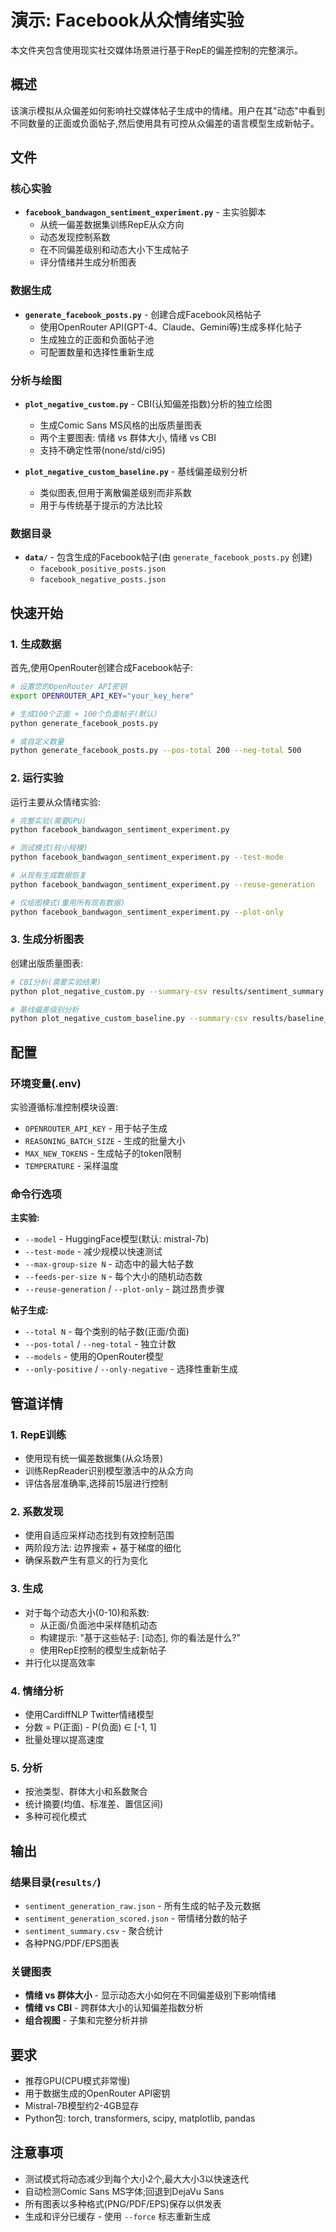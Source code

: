 # 演示: Facebook从众情绪实验

本文件夹包含使用现实社交媒体场景进行基于RepE的偏差控制的完整演示。

## 概述

该演示模拟从众偏差如何影响社交媒体帖子生成中的情绪。用户在其"动态"中看到不同数量的正面或负面帖子,然后使用具有可控从众偏差的语言模型生成新帖子。

## 文件

### 核心实验
- **`facebook_bandwagon_sentiment_experiment.py`** - 主实验脚本
  - 从统一偏差数据集训练RepE从众方向
  - 动态发现控制系数
  - 在不同偏差级别和动态大小下生成帖子
  - 评分情绪并生成分析图表

### 数据生成
- **`generate_facebook_posts.py`** - 创建合成Facebook风格帖子
  - 使用OpenRouter API(GPT-4、Claude、Gemini等)生成多样化帖子
  - 生成独立的正面和负面帖子池
  - 可配置数量和选择性重新生成

### 分析与绘图
- **`plot_negative_custom.py`** - CBI(认知偏差指数)分析的独立绘图
  - 生成Comic Sans MS风格的出版质量图表
  - 两个主要图表: 情绪 vs 群体大小, 情绪 vs CBI
  - 支持不确定性带(none/std/ci95)

- **`plot_negative_custom_baseline.py`** - 基线偏差级别分析
  - 类似图表,但用于离散偏差级别而非系数
  - 用于与传统基于提示的方法比较

### 数据目录
- **`data/`** - 包含生成的Facebook帖子(由 `generate_facebook_posts.py` 创建)
  - `facebook_positive_posts.json`
  - `facebook_negative_posts.json`

## 快速开始

### 1. 生成数据
首先,使用OpenRouter创建合成Facebook帖子:

```bash
# 设置您的OpenRouter API密钥
export OPENROUTER_API_KEY="your_key_here"

# 生成100个正面 + 100个负面帖子(默认)
python generate_facebook_posts.py

# 或自定义数量
python generate_facebook_posts.py --pos-total 200 --neg-total 500
```

### 2. 运行实验
运行主要从众情绪实验:

```bash
# 完整实验(需要GPU)
python facebook_bandwagon_sentiment_experiment.py

# 测试模式(较小规模)
python facebook_bandwagon_sentiment_experiment.py --test-mode

# 从现有生成数据恢复
python facebook_bandwagon_sentiment_experiment.py --reuse-generation

# 仅绘图模式(重用所有现有数据)
python facebook_bandwagon_sentiment_experiment.py --plot-only
```

### 3. 生成分析图表
创建出版质量图表:

```bash
# CBI分析(需要实验结果)
python plot_negative_custom.py --summary-csv results/sentiment_summary.csv

# 基线偏差级别分析
python plot_negative_custom_baseline.py --summary-csv results/baseline_sentiment_summary.csv
```

## 配置

### 环境变量(.env)
实验遵循标准控制模块设置:
- `OPENROUTER_API_KEY` - 用于帖子生成
- `REASONING_BATCH_SIZE` - 生成的批量大小
- `MAX_NEW_TOKENS` - 生成帖子的token限制
- `TEMPERATURE` - 采样温度

### 命令行选项

**主实验:**
- `--model` - HuggingFace模型(默认: mistral-7b)
- `--test-mode` - 减少规模以快速测试
- `--max-group-size N` - 动态中的最大帖子数
- `--feeds-per-size N` - 每个大小的随机动态数
- `--reuse-generation` / `--plot-only` - 跳过昂贵步骤

**帖子生成:**
- `--total N` - 每个类别的帖子数(正面/负面)
- `--pos-total` / `--neg-total` - 独立计数
- `--models` - 使用的OpenRouter模型
- `--only-positive` / `--only-negative` - 选择性重新生成

## 管道详情

### 1. RepE训练
- 使用现有统一偏差数据集(从众场景)
- 训练RepReader识别模型激活中的从众方向
- 评估各层准确率,选择前15层进行控制

### 2. 系数发现
- 使用自适应采样动态找到有效控制范围
- 两阶段方法: 边界搜索 + 基于梯度的细化
- 确保系数产生有意义的行为变化

### 3. 生成
- 对于每个动态大小(0-10)和系数:
  - 从正面/负面池中采样随机动态
  - 构建提示: "基于这些帖子: [动态], 你的看法是什么?"
  - 使用RepE控制的模型生成新帖子
- 并行化以提高效率

### 4. 情绪分析
- 使用CardiffNLP Twitter情绪模型
- 分数 = P(正面) - P(负面) ∈ [-1, 1]
- 批量处理以提高速度

### 5. 分析
- 按池类型、群体大小和系数聚合
- 统计摘要(均值、标准差、置信区间)
- 多种可视化模式

## 输出

### 结果目录(`results/`)
- `sentiment_generation_raw.json` - 所有生成的帖子及元数据
- `sentiment_generation_scored.json` - 带情绪分数的帖子
- `sentiment_summary.csv` - 聚合统计
- 各种PNG/PDF/EPS图表

### 关键图表
- **情绪 vs 群体大小** - 显示动态大小如何在不同偏差级别下影响情绪
- **情绪 vs CBI** - 跨群体大小的认知偏差指数分析
- **组合视图** - 子集和完整分析并排

## 要求

- 推荐GPU(CPU模式非常慢)
- 用于数据生成的OpenRouter API密钥
- Mistral-7B模型约2-4GB显存
- Python包: torch, transformers, scipy, matplotlib, pandas

## 注意事项

- 测试模式将动态减少到每个大小2个,最大大小3以快速迭代
- 自动检测Comic Sans MS字体;回退到DejaVu Sans
- 所有图表以多种格式(PNG/PDF/EPS)保存以供发表
- 生成和评分已缓存 - 使用 `--force` 标志重新生成
